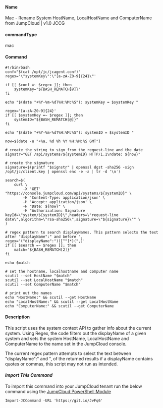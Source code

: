 #### Name

Mac - Rename System HostName, LocalHostName and ComputerName from JumpCloud | v1.0 JCCG

#### commandType

mac

#### Command

```
#!/bin/bash
conf="$(cat /opt/jc/jcagent.conf)"
regex='\"systemKey\":\"[a-zA-Z0-9]{24}\"'

if [[ $conf =~ $regex ]]; then
    systemKey="${BASH_REMATCH[@]}"
fi

echo "$(date "+%Y-%m-%dT%H:%M:%S"): systemKey = $systemKey "

regex='[a-zA-Z0-9]{24}'
if [[ $systemKey =~ $regex ]]; then
    systemID="${BASH_REMATCH[@]}"
fi

echo "$(date "+%Y-%m-%dT%H:%M:%S"): systemID = $systemID "

now=$(date -u "+%a, %d %h %Y %H:%M:%S GMT")

# create the string to sign from the request-line and the date
signstr="GET /api/systems/${systemID} HTTP/1.1\ndate: ${now}"

# create the signature
signature=$(printf "$signstr" | openssl dgst -sha256 -sign /opt/jc/client.key | openssl enc -e -a | tr -d '\n')

search=$(
    curl \
        -X 'GET' "https://console.jumpcloud.com/api/systems/${systemID}" \
        -H 'Content-Type: application/json' \
        -H 'Accept: application/json' \
        -H "Date: ${now}" \
        -H "Authorization: Signature keyId=\"system/${systemID}\",headers=\"request-line date\",algorithm=\"rsa-sha256\",signature=\"${signature}\"" \
)

# regex pattern to search displayNames. This pattern selects the text after "displayName":" and before ",
regex='("displayName":")([^"]*)(",)'
if [[ $search =~ $regex ]]; then
    match="${BASH_REMATCH[2]}"
fi

echo $match

# set the hostname, localhostname and computer name
scutil --set HostName "$match"
scutil --set LocalHostName "$match"
scutil --set ComputerName "$match"

# print out the names
echo "HostName:" && scutil --get HostName
echo "LocalHostName:" && scutil --get LocalHostName
echo "ComputerName:" && scutil --get ComputerName
```

#### Description

This script uses the system context API to gather info about the current system. Using Regex, the code filters out the displayName of a given system and sets the system HostName, LocalHostName and ComputerName to the name set in the JumpCloud console.

The current regex pattern attempts to select the text between "displayName":" and ", of the returned results if a displayName contains quotes or commas, this script may not run as intended.

#### *Import This Command*

To import this command into your JumpCloud tenant run the below command using the [JumpCloud PowerShell Module](https://github.com/TheJumpCloud/support/wiki/Installing-the-JumpCloud-PowerShell-Module)

```
Import-JCCommand -URL 'https://git.io/JvFq6'
```
